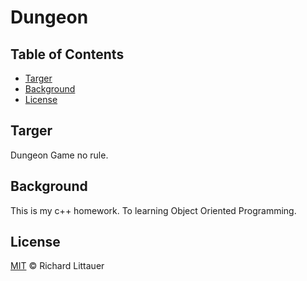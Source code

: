 # Dungeon

## Table of Contents
- [Targer](#target)
- [Background](#background)
- [License](#license)

## Targer
Dungeon Game no rule.

## Background

This is my c++ homework.
To learning Object Oriented Programming.

## License

[MIT](LICENSE) © Richard Littauer
